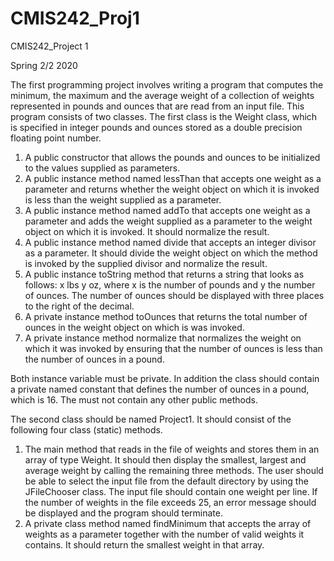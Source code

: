 # CMIS242_Proj1
CMIS242_Project 1

Spring 2/2 2020

The first programming project involves writing a program that computes the minimum, the maximum and the average weight of a collection of weights represented in pounds and ounces that are read from an input file. This program consists of two classes. The first class is the Weight class, which is specified in integer pounds and ounces stored as a double precision floating point number.

1. A public constructor that allows the pounds and ounces to be initialized to the values supplied as parameters.
2. A public instance method named lessThan that accepts one weight as a parameter and returns whether the weight object on which it is invoked is less than the weight supplied as a parameter.
3. A public instance method named addTo that accepts one weight as a parameter and adds the weight supplied as a parameter to the weight object on which it is invoked. It should normalize the result.
4. A public instance method named divide that accepts an integer divisor as a parameter. It should divide the weight object on which the method is invoked by the supplied divisor and normalize the result.
5. A public instance toString method that returns a string that looks as follows: x lbs y oz, where x is the number of pounds and y the number of ounces. The number of ounces should be displayed with three places to the right of the decimal.
6. A private instance method toOunces that returns the total number of ounces in the weight object on which is was invoked.
7. A private instance method normalize that normalizes the weight on which it was invoked by ensuring that the number of ounces is less than the number of ounces in a pound.

Both instance variable must be private. In addition the class should contain a private named constant that defines the number of ounces in a pound, which is 16. The must not contain any other public methods.

The second class should be named Project1. It should consist of the following four class (static) methods.

1. The main method that reads in the file of weights and stores them in an array of type Weight. It should then display the smallest, largest and average weight by calling the remaining three methods. The user should be able to select the input file from the default directory by using the JFileChooser class. The input file should contain one weight per line. If the number of weights in the file exceeds 25, an error message should be displayed and the program should terminate.
2. A private class method named findMinimum that accepts the array of weights as a parameter together with the number of valid weights it contains. It should return the smallest weight in that array.